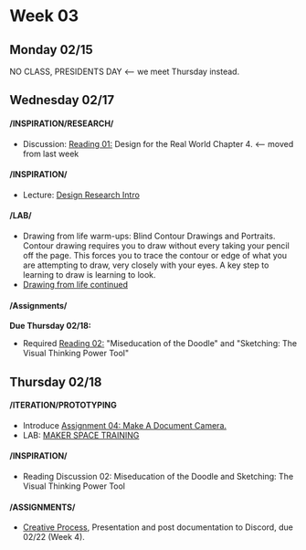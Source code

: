 # Week 03
## Monday 02/15

NO CLASS, PRESIDENTS DAY <-- we meet Thursday instead. 

## Wednesday 02/17


#### /INSPIRATION/RESEARCH/
* Discussion: [Reading 01:](Reading_Responses.md) Design for the Real World Chapter 4. <-- moved from last week 

#### /INSPIRATION/
* Lecture: [Design Research Intro](https://docs.google.com/presentation/d/1UGf2cRX1_iFs5dr76ll7hIAAxrzbX_VrRQJ7F3fX_h8/edit?usp=sharing) 

#### /LAB/
* Drawing from life warm-ups: Blind Contour Drawings and Portraits. Contour drawing requires you to draw without every taking your pencil off the page. This forces you to trace the contour or edge of what you are attempting to draw, very closely with your eyes. A key step to learning to draw is learning to look.
* [Drawing from life continued](https://docs.google.com/presentation/d/1MHiHcBDQXBgjmypV4PT2QLLm_lzt8LmsfWPsLNYBFcg/edit?usp=sharing)


#### /Assignments/ 

**Due Thursday 02/18:** 
* Required [Reading 02:](Reading_Responses.md) "Miseducation of the Doodle" and "Sketching: The Visual Thinking Power Tool" 


##  Thursday 02/18

#### /ITERATION/PROTOTYPING
* Introduce [Assignment 04: Make A Document Camera.](4_document_camera.md)
* LAB: [MAKER SPACE TRAINING](http://makerspace.engineering.nyu.edu/) 

#### /INSPIRATION/
* Reading Discussion 02: Miseducation of the Doodle and Sketching: The Visual Thinking Power Tool 



#### /ASSIGNMENTS/
 
* [Creative Process](Project1_creative_process.md), Presentation and post documentation to Discord, due 02/22 (Week 4).   
